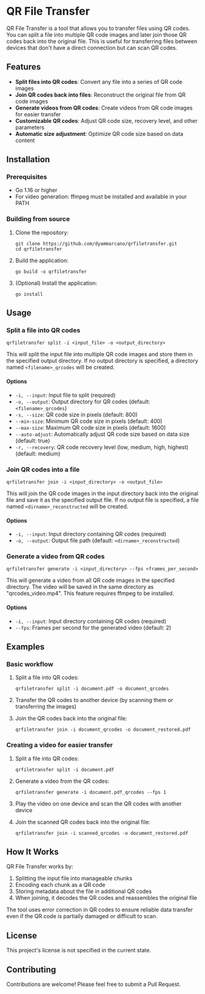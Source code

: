 # QR File Transfer

QR File Transfer is a tool that allows you to transfer files using QR codes. You can split a file into multiple QR code images and later join those QR codes back into the original file. This is useful for transferring files between devices that don't have a direct connection but can scan QR codes.

## Features

- **Split files into QR codes**: Convert any file into a series of QR code images
- **Join QR codes back into files**: Reconstruct the original file from QR code images
- **Generate videos from QR codes**: Create videos from QR code images for easier transfer
- **Customizable QR codes**: Adjust QR code size, recovery level, and other parameters
- **Automatic size adjustment**: Optimize QR code size based on data content

## Installation

### Prerequisites

- Go 1.16 or higher
- For video generation: ffmpeg must be installed and available in your PATH

### Building from source

1. Clone the repository:
   ```
   git clone https://github.com/dyammarcano/qrfiletransfer.git
   cd qrfiletransfer
   ```

2. Build the application:
   ```
   go build -o qrfiletransfer
   ```

3. (Optional) Install the application:
   ```
   go install
   ```

## Usage

### Split a file into QR codes

```
qrfiletransfer split -i <input_file> -o <output_directory>
```

This will split the input file into multiple QR code images and store them in the specified output directory. If no output directory is specified, a directory named `<filename>_qrcodes` will be created.

#### Options

- `-i, --input`: Input file to split (required)
- `-o, --output`: Output directory for QR codes (default: `<filename>_qrcodes`)
- `-s, --size`: QR code size in pixels (default: 800)
- `--min-size`: Minimum QR code size in pixels (default: 400)
- `--max-size`: Maximum QR code size in pixels (default: 1600)
- `--auto-adjust`: Automatically adjust QR code size based on data size (default: true)
- `-r, --recovery`: QR code recovery level (low, medium, high, highest) (default: medium)

### Join QR codes into a file

```
qrfiletransfer join -i <input_directory> -o <output_file>
```

This will join the QR code images in the input directory back into the original file and save it as the specified output file. If no output file is specified, a file named `<dirname>_reconstructed` will be created.

#### Options

- `-i, --input`: Input directory containing QR codes (required)
- `-o, --output`: Output file path (default: `<dirname>_reconstructed`)

### Generate a video from QR codes

```
qrfiletransfer generate -i <input_directory> --fps <frames_per_second>
```

This will generate a video from all QR code images in the specified directory. The video will be saved in the same directory as "qrcodes_video.mp4". This feature requires ffmpeg to be installed.

#### Options

- `-i, --input`: Input directory containing QR codes (required)
- `--fps`: Frames per second for the generated video (default: 2)

## Examples

### Basic workflow

1. Split a file into QR codes:
   ```
   qrfiletransfer split -i document.pdf -o document_qrcodes
   ```

2. Transfer the QR codes to another device (by scanning them or transferring the images)

3. Join the QR codes back into the original file:
   ```
   qrfiletransfer join -i document_qrcodes -o document_restored.pdf
   ```

### Creating a video for easier transfer

1. Split a file into QR codes:
   ```
   qrfiletransfer split -i document.pdf
   ```

2. Generate a video from the QR codes:
   ```
   qrfiletransfer generate -i document.pdf_qrcodes --fps 1
   ```

3. Play the video on one device and scan the QR codes with another device

4. Join the scanned QR codes back into the original file:
   ```
   qrfiletransfer join -i scanned_qrcodes -o document_restored.pdf
   ```

## How It Works

QR File Transfer works by:

1. Splitting the input file into manageable chunks
2. Encoding each chunk as a QR code
3. Storing metadata about the file in additional QR codes
4. When joining, it decodes the QR codes and reassembles the original file

The tool uses error correction in QR codes to ensure reliable data transfer even if the QR code is partially damaged or difficult to scan.

## License

This project's license is not specified in the current state.

## Contributing

Contributions are welcome! Please feel free to submit a Pull Request.